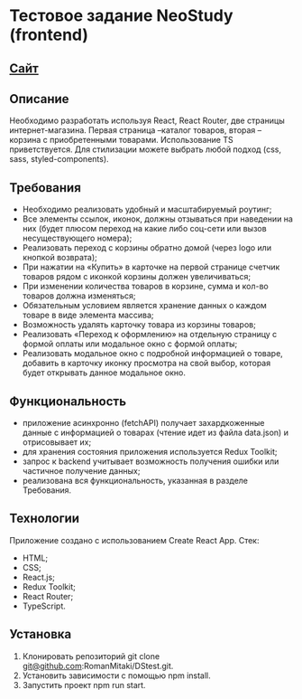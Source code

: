 # Тестовое задание NeoStudy (frontend)

## [Сайт](https://romanmitaki.github.io/DStest/)

## Описание

Необходимо разработать используя React, React Router, две страницы интернет-магазина. Первая страница –каталог товаров, вторая – корзина с приобретенными
товарами. Использование TS приветствуется. Для стилизации можете выбрать любой
подход (css, sass, styled-components).

## Требования

- Необходимо реализовать удобный и масштабируемый роутинг;
- Все элементы ссылок, иконок, должны отзываться при наведении на них (будет плюсом
  переход на какие либо соц-сети или вызов несуществующего номера);
- Реализовать переход с корзины обратно домой (через logo или кнопкой возврата);
- При нажатии на «Купить» в карточке на первой странице счетчик товаров рядом с
  иконкой корзины должен увеличиваться;
- При изменении количества товаров в корзине, сумма и кол-во товаров должна изменяться;
- Обязательным условием является хранение данных о каждом товаре в виде элемента массива;
- Возможность удалять карточку товара из корзины товаров;
- Реализовать «Переход к оформлению» на отдельную страницу с формой оплаты или
  модальное окно с формой оплаты;
- Реализовать модальное окно с подробной информацией о товаре, добавить в карточку
  иконку просмотра на свой выбор, которая будет открывать данное модальное окно.

## Функциональность

- приложение асинхронно (fetchAPI) получает захардкоженные данные с информацией о товарах (чтение идет из файла data.json) и отрисовывает их;
- для хранения состояния приложения используется Redux Toolkit;
- запрос к backend учитывает возможность получения ошибки или частичное получение данных;
- реализована вся функциональность, указанная в разделе Требования.

## Технологии

Приложение создано с использованием Create React App.
Стек:

- HTML;
- CSS;
- React.js;
- Redux Toolkit;
- React Router;
- TypeScript.

## Установка

1. Клонировать репозиторий git clone git@github.com:RomanMitaki/DStest.git.
2. Установить зависимости с помощью npm install.
3. Запустить проект npm run start.
